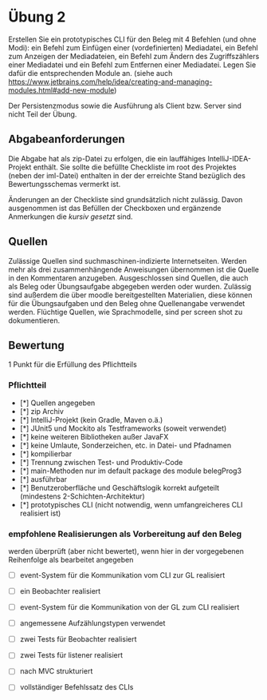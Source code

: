 # Übung 2
Erstellen Sie ein prototypisches CLI für den Beleg mit 4 Befehlen (und ohne Modi): ein Befehl zum Einfügen einer (vordefinierten) Mediadatei, ein Befehl zum Anzeigen der Mediadateien, ein Befehl zum Ändern des Zugriffszählers einer Mediadatei und ein Befehl zum Entfernen einer Mediadatei.
Legen Sie dafür die entsprechenden Module an. (siehe auch https://www.jetbrains.com/help/idea/creating-and-managing-modules.html#add-new-module)

Der Persistenzmodus sowie die Ausführung als Client bzw. Server sind nicht Teil der Übung.

## Abgabeanforderungen
Die Abgabe hat als zip-Datei zu erfolgen, die ein lauffähiges IntelliJ-IDEA-Projekt enthält. Sie sollte die befüllte Checkliste im root des Projektes (neben der iml-Datei) enthalten in der der erreichte Stand bezüglich des Bewertungsschemas vermerkt ist.

Änderungen an der Checkliste sind grundsätzlich nicht zulässig. Davon ausgenommen ist das Befüllen der Checkboxen und ergänzende Anmerkungen die _kursiv gesetzt_ sind.

## Quellen
Zulässige Quellen sind suchmaschinen-indizierte Internetseiten. Werden mehr als drei zusammenhängende Anweisungen übernommen ist die Quelle in den Kommentaren anzugeben. Ausgeschlossen sind Quellen, die auch als Beleg oder Übungsaufgabe abgegeben werden oder wurden. Zulässig sind außerdem die über moodle bereitgestellten Materialien, diese können für die Übungsaufgaben und den Beleg ohne Quellenangabe verwendet werden.
Flüchtige Quellen, wie Sprachmodelle, sind per screen shot zu dokumentieren.

## Bewertung
1 Punkt für die Erfüllung des Pflichtteils

### Pflichtteil
- [*] Quellen angegeben
- [*] zip Archiv
- [*] IntelliJ-Projekt (kein Gradle, Maven o.ä.)
- [*] JUnit5 und Mockito als Testframeworks (soweit verwendet)
- [*] keine weiteren Bibliotheken außer JavaFX
- [*] keine Umlaute, Sonderzeichen, etc. in Datei- und Pfadnamen
- [*] kompilierbar
- [*] Trennung zwischen Test- und Produktiv-Code
- [*] main-Methoden nur im default package des module belegProg3
- [*] ausführbar
- [*] Benutzeroberfläche und Geschäftslogik korrekt aufgeteilt (mindestens 
  2-Schichten-Architektur)
- [*] prototypisches CLI (nicht notwendig, wenn umfangreicheres CLI 
  realisiert ist)

### empfohlene Realisierungen als Vorbereitung auf den Beleg
werden überprüft (aber nicht bewertet), wenn hier in der vorgegebenen Reihenfolge als bearbeitet angegeben
- [ ] event-System für die Kommunikation vom CLI zur GL realisiert
- [ ] ein Beobachter realisiert
- [ ] event-System für die Kommunikation von der GL zum CLI realisiert
- [ ] angemessene Aufzählungstypen verwendet
- [ ] zwei Tests für Beobachter realisiert
- [ ] zwei Tests für listener realisiert
- [ ] nach MVC strukturiert
- [ ] vollständiger Befehlssatz des CLIs

